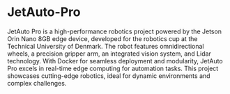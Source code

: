 # JetAuto-Pro
JetAuto Pro is a high-performance robotics project powered by the Jetson Orin Nano 8GB edge device, developed for the robotics cup at the Technical University of Denmark. The robot features omnidirectional wheels, a precision gripper arm, an integrated vision system, and Lidar technology. With Docker for seamless deployment and modularity, JetAuto Pro excels in real-time edge computing for automation tasks. This project showcases cutting-edge robotics, ideal for dynamic environments and complex challenges.
